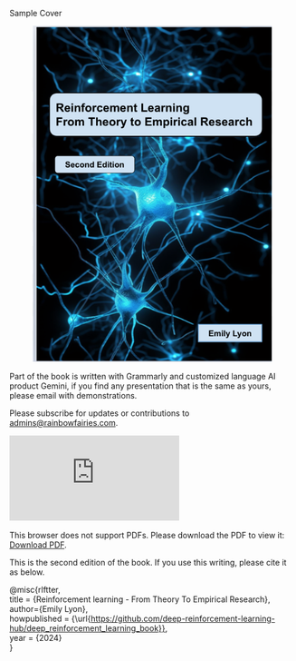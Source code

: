 Sample Cover

<div align="center">
  <img src="https://github.com/deep-reinforcement-learning-hub/deep_reinforcement_learning_book/blob/rl_main/images/book_cover.png" width="425px" >
</div>

<!-- This work is supported by DeepMind, Google Research, and Outerspace Intelligence Research. 
<div align="center">
 <img src="https://github.com/deep-reinforcement-learning-hub/deep_reinforcement_learning_book/blob/rl_main/images/deapmind_concept.png" height="250px">
</div>

<div align="center">
 <img src="https://github.com/deep-reinforcement-learning-hub/deep_reinforcement_learning_book/blob/rl_main/images/readme_icon.webp" height="250px">
</div>-->

Part of the book is written with Grammarly and customized language AI product Gemini, if you find any presentation that is the same as yours, please email with demonstrations.

Please subscribe for updates or contributions to admins@rainbowfairies.com.

<object data="https://github.com/deep-reinforcement-learning-hub/deep_reinforcement_learning_book/blob/rl_main/images/book_toc.pdf" type="application/pdf" width="700px" height="700px">
    <embed src="https://github.com/deep-reinforcement-learning-hub/deep_reinforcement_learning_book/blob/rl_main/images/book_toc.pdf">
        <p>This browser does not support PDFs. Please download the PDF to view it: <a href="https://github.com/deep-reinforcement-learning-hub/deep_reinforcement_learning_book/blob/rl_main/images/book_toc.pdf">Download PDF</a>.</p>
    </embed>
</object>

This is the second edition of the book. If you use this writing, please cite it as below.

@misc{rlftter, \
  title =        {Reinforcement learning - From Theory To Empirical Research}, \
  author={Emily Lyon}, \
  howpublished = {\url{https://github.com/deep-reinforcement-learning-hub/deep_reinforcement_learning_book}}, \
  year =         {2024} \
}
